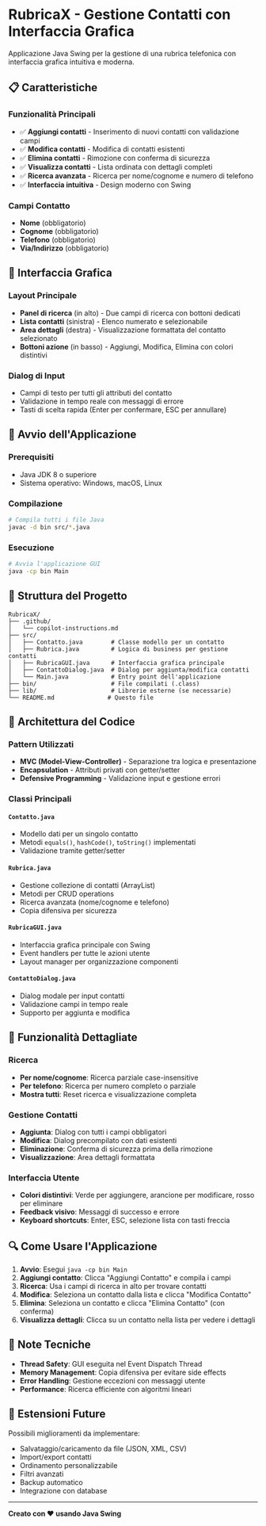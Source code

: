 # RubricaX - Gestione Contatti con Interfaccia Grafica

Applicazione Java Swing per la gestione di una rubrica telefonica con interfaccia grafica intuitiva e moderna.

## 📋 Caratteristiche

### **Funzionalità Principali**
- ✅ **Aggiungi contatti** - Inserimento di nuovi contatti con validazione campi
- ✅ **Modifica contatti** - Modifica di contatti esistenti
- ✅ **Elimina contatti** - Rimozione con conferma di sicurezza
- ✅ **Visualizza contatti** - Lista ordinata con dettagli completi
- ✅ **Ricerca avanzata** - Ricerca per nome/cognome e numero di telefono
- ✅ **Interfaccia intuitiva** - Design moderno con Swing

### **Campi Contatto**
- **Nome** (obbligatorio)
- **Cognome** (obbligatorio)  
- **Telefono** (obbligatorio)
- **Via/Indirizzo** (obbligatorio)

## 🎨 Interfaccia Grafica

### **Layout Principale**
- **Panel di ricerca** (in alto) - Due campi di ricerca con bottoni dedicati
- **Lista contatti** (sinistra) - Elenco numerato e selezionabile
- **Area dettagli** (destra) - Visualizzazione formattata del contatto selezionato
- **Bottoni azione** (in basso) - Aggiungi, Modifica, Elimina con colori distintivi

### **Dialog di Input**
- Campi di testo per tutti gli attributi del contatto
- Validazione in tempo reale con messaggi di errore
- Tasti di scelta rapida (Enter per confermare, ESC per annullare)

## 🚀 Avvio dell'Applicazione

### **Prerequisiti**
- Java JDK 8 o superiore
- Sistema operativo: Windows, macOS, Linux

### **Compilazione**
```bash
# Compila tutti i file Java
javac -d bin src/*.java
```

### **Esecuzione**
```bash
# Avvia l'applicazione GUI
java -cp bin Main
```

## 📁 Struttura del Progetto

```
RubricaX/
├── .github/
│   └── copilot-instructions.md
├── src/
│   ├── Contatto.java        # Classe modello per un contatto
│   ├── Rubrica.java         # Logica di business per gestione contatti
│   ├── RubricaGUI.java      # Interfaccia grafica principale
│   ├── ContattoDialog.java  # Dialog per aggiunta/modifica contatti
│   └── Main.java            # Entry point dell'applicazione
├── bin/                     # File compilati (.class)
├── lib/                     # Librerie esterne (se necessarie)
└── README.md               # Questo file
```

## 🔧 Architettura del Codice

### **Pattern Utilizzati**
- **MVC (Model-View-Controller)** - Separazione tra logica e presentazione
- **Encapsulation** - Attributi privati con getter/setter
- **Defensive Programming** - Validazione input e gestione errori

### **Classi Principali**

#### `Contatto.java`
- Modello dati per un singolo contatto
- Metodi `equals()`, `hashCode()`, `toString()` implementati
- Validazione tramite getter/setter

#### `Rubrica.java`
- Gestione collezione di contatti (ArrayList)
- Metodi per CRUD operations
- Ricerca avanzata (nome/cognome e telefono)
- Copia difensiva per sicurezza

#### `RubricaGUI.java`
- Interfaccia grafica principale con Swing
- Event handlers per tutte le azioni utente
- Layout manager per organizzazione componenti

#### `ContattoDialog.java`
- Dialog modale per input contatti
- Validazione campi in tempo reale
- Supporto per aggiunta e modifica

## 🎯 Funzionalità Dettagliate

### **Ricerca**
- **Per nome/cognome**: Ricerca parziale case-insensitive
- **Per telefono**: Ricerca per numero completo o parziale
- **Mostra tutti**: Reset ricerca e visualizzazione completa

### **Gestione Contatti**
- **Aggiunta**: Dialog con tutti i campi obbligatori
- **Modifica**: Dialog precompilato con dati esistenti  
- **Eliminazione**: Conferma di sicurezza prima della rimozione
- **Visualizzazione**: Area dettagli formattata

### **Interfaccia Utente**
- **Colori distintivi**: Verde per aggiungere, arancione per modificare, rosso per eliminare
- **Feedback visivo**: Messaggi di successo e errore
- **Keyboard shortcuts**: Enter, ESC, selezione lista con tasti freccia

## 🔍 Come Usare l'Applicazione

1. **Avvio**: Esegui `java -cp bin Main`
2. **Aggiungi contatto**: Clicca "Aggiungi Contatto" e compila i campi
3. **Ricerca**: Usa i campi di ricerca in alto per trovare contatti
4. **Modifica**: Seleziona un contatto dalla lista e clicca "Modifica Contatto"
5. **Elimina**: Seleziona un contatto e clicca "Elimina Contatto" (con conferma)
6. **Visualizza dettagli**: Clicca su un contatto nella lista per vedere i dettagli

## 📝 Note Tecniche

- **Thread Safety**: GUI eseguita nel Event Dispatch Thread
- **Memory Management**: Copia difensiva per evitare side effects  
- **Error Handling**: Gestione eccezioni con messaggi utente
- **Performance**: Ricerca efficiente con algoritmi lineari

## 🔄 Estensioni Future

Possibili miglioramenti da implementare:
- Salvataggio/caricamento da file (JSON, XML, CSV)
- Import/export contatti
- Ordinamento personalizzabile
- Filtri avanzati
- Backup automatico
- Integrazione con database

---

**Creato con ❤️ usando Java Swing**